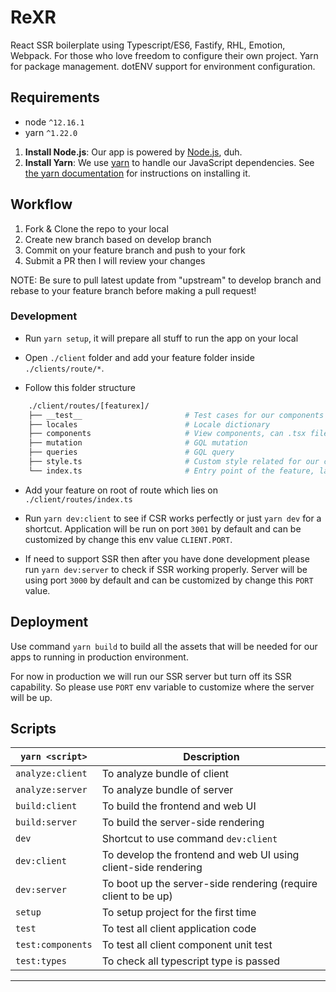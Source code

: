 # ReXR

React SSR boilerplate using Typescript/ES6, Fastify, RHL, Emotion, Webpack.
For those who love freedom to configure their own project.
Yarn for package management.
dotENV support for environment configuration.

## Requirements

- node `^12.16.1`
- yarn `^1.22.0`

1. **Install Node.js**: Our app is powered by [Node.js](https://nodejs.org/en/), duh.
2. **Install Yarn**: We use [yarn](https://yarnpkg.com) to handle our JavaScript dependencies. See [the yarn documentation](https://yarnpkg.com/en/docs/install) for instructions on installing it.

## Workflow

1. Fork & Clone the repo to your local
2. Create new branch based on develop branch
3. Commit on your feature branch and push to your fork
4. Submit a PR then I will review your changes

NOTE: Be sure to pull latest update from "upstream" to develop branch and rebase to your feature branch before making a pull request!

### Development

- Run `yarn setup`, it will prepare all stuff to run the app on your local

- Open `./client` folder and add your feature folder inside `./clients/route/*`.

- Follow this folder structure

```sh
    ./client/routes/[featurex]/
    ├── __test__                       # Test cases for our components view
    ├── locales                        # Locale dictionary
    ├── components                     # View components, can .tsx file / folder for complex components
    ├── mutation                       # GQL mutation
    ├── queries                        # GQL query
    ├── style.ts                       # Custom style related for our components
    └── index.ts                       # Entry point of the feature, lazy load (split chunk)
```

- Add your feature on root of route which lies on `./client/routes/index.ts`

- Run `yarn dev:client` to see if CSR works perfectly or just `yarn dev` for a shortcut. Application will be run on port `3001` by default and can be customized by change this env value `CLIENT.PORT`.

- If need to support SSR then after you have done development please run `yarn dev:server` to check if SSR working properly. Server will be using port `3000` by default and can be customized by change this `PORT` value.

## Deployment

Use command `yarn build` to build all the assets that will be needed for our apps to running in production environment.

For now in production we will run our SSR server but turn off its SSR capability. So please use `PORT` env variable to customize where the server will be up.

## Scripts

| `yarn <script>`   | Description                                                    |
| ----------------- | -------------------------------------------------------------- |
| `analyze:client`  | To analyze bundle of client                                    |
| `analyze:server`  | To analyze bundle of server                                    |
| `build:client`    | To build the frontend and web UI                               |
| `build:server`    | To build the server-side rendering                             |
| `dev`             | Shortcut to use command `dev:client`                           |
| `dev:client`      | To develop the frontend and web UI using client-side rendering |
| `dev:server`      | To boot up the server-side rendering (require client to be up) |
| `setup`           | To setup project for the first time                            |
| `test`            | To test all client application code                            |
| `test:components` | To test all client component unit test                         |
| `test:types`      | To check all typescript type is passed                         |

---
